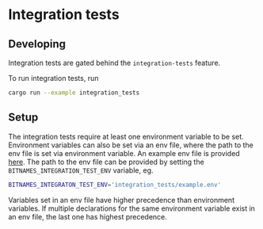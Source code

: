 # Integration tests

## Developing
Integration tests are gated behind the `integration-tests` feature.

To run integration tests, run
```sh
cargo run --example integration_tests
```

## Setup

The integration tests require at least one environment variable to be set.
Environment variables can also be set via an env file, where the path to the env
file is set via environment variable. An example env file is provided
[here](/integration_tests/example.env). The path to the env file can be provided
by setting the `BITNAMES_INTEGRATION_TEST_ENV` variable, eg.

```sh
BITNAMES_INTEGRATON_TEST_ENV='integration_tests/example.env'
```

Variables set in an env file have higher precedence than environment variables.
If multiple declarations for the same environment variable exist in an env file,
the last one has highest precedence.
